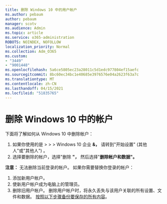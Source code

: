 ```yaml
---
title: 删除 Windows 10 中的用户帐户
ms.author: pebaum
author: pebaum
manager: scotv
ms.audience: Admin
ms.topic: article
ms.service: o365-administration
ROBOTS: NOINDEX, NOFOLLOW
localization_priority: Normal
ms.collection: Adm_O365
ms.custom:
- "3449"
- "9001448"
ms.openlocfilehash: 5a6ce5805ec23a28011c5d1edc977804ef15aefc
ms.sourcegitcommit: 8bc60ec34bc1e40685e3976576e04a2623f63a7c
ms.translationtype: MT
ms.contentlocale: zh-CN
ms.lasthandoff: 04/15/2021
ms.locfileid: "51835765"
---
```

# <a name="remove-an-account-in-windows-10"></a>删除 Windows 10 中的帐户

下面将了解如何从 Windows 10 中删除帐户：

1. 如果你使用的是  >    >    >  Windows 10 企业 **&，** 请转到"开始设置" (其他人"或"其他人") 。
2. 选择要删除的帐户，选择"删除 **"，** 然后选择"**删除帐户和数据"。**
 
**注意：** 无法删除当前登录的帐户。  如果你需要替换你登录的帐户：

1. 添加新用户帐户。
2. 使新用户帐户成为电脑上的管理员。
3. 删除旧用户帐户。 删除用户帐户时，将永久丢失与该用户关联的所有设置、文件和数据。 [按照以下步骤备份要保存的所有内容](https://support.microsoft.com/help/4027408/windows-10-backup-and-restore)。